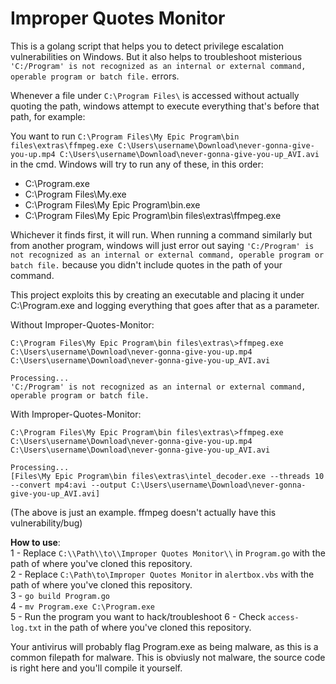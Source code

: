 # Improper Quotes Monitor

This is a golang script that helps you to detect privilege escalation vulnerabilities on Windows. But it also helps to troubleshoot misterious `'C:/Program' is not recognized as an internal or external command, operable program or batch file.` errors. 

Whenever a file under `C:\Program Files\` is accessed without actually quoting the path, windows attempt to execute everything that's before that path, for example:

You want to run `C:\Program Files\My Epic Program\bin files\extras\ffmpeg.exe C:\Users\username\Download\never-gonna-give-you-up.mp4 C:\Users\username\Download\never-gonna-give-you-up_AVI.avi` in the cmd.
Windows will try to run any of these, in this order:
- C:\Program.exe
- C:\Program Files\My.exe
- C:\Program Files\My Epic Program\bin.exe
- C:\Program Files\My Epic Program\bin files\extras\ffmpeg.exe

Whichever it finds first, it will run. When running a command similarly but from another program, windows will just error out saying `'C:/Program' is not recognized as an internal or external command, operable program or batch file.` because you didn't include quotes in the path of your command.

This project exploits this by creating an executable and placing it under C:\Program.exe and logging everything that goes after that as a parameter.

Without Improper-Quotes-Monitor:
```
C:\Program Files\My Epic Program\bin files\extras\>ffmpeg.exe C:\Users\username\Download\never-gonna-give-you-up.mp4 C:\Users\username\Download\never-gonna-give-you-up_AVI.avi

Processing...
'C:/Program' is not recognized as an internal or external command, operable program or batch file.
```

With Improper-Quotes-Monitor:
```
C:\Program Files\My Epic Program\bin files\extras\>ffmpeg.exe C:\Users\username\Download\never-gonna-give-you-up.mp4 C:\Users\username\Download\never-gonna-give-you-up_AVI.avi

Processing...
[Files\My Epic Program\bin files\extras\intel_decoder.exe --threads 10 --convert mp4:avi --output C:\Users\username\Download\never-gonna-give-you-up_AVI.avi]
```

(The above is just an example. ffmpeg doesn't actually have this vulnerability/bug)

**How to use**:     
1 - Replace `C:\\Path\\to\\Improper Quotes Monitor\\` in `Program.go` with the path of where you've cloned this repository.    
2 - Replace `C:\Path\to\Improper Quotes Monitor` in `alertbox.vbs` with the path of where you've cloned this repository.    
3 - `go build Program.go`    
4 - `mv Program.exe C:\Program.exe`    
5 - Run the program you want to hack/troubleshoot
6 - Check `access-log.txt` in the path of where you've cloned this repository.    

Your antivirus will probably flag Program.exe as being malware, as this is a common filepath for malware. This is obviusly not malware, the source code is right here and you'll compile it yourself. 
